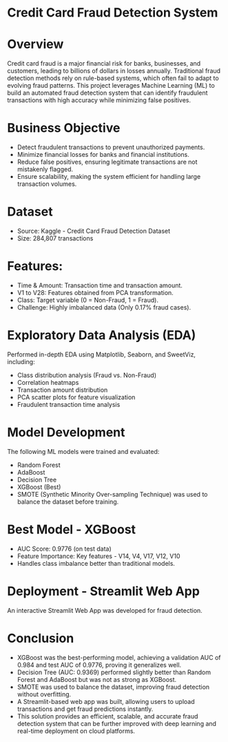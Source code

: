 
# Credit Card Fraud Detection System
# Overview
Credit card fraud is a major financial risk for banks, businesses, and customers, leading to billions of dollars in losses annually. Traditional fraud detection methods rely on rule-based systems, which often fail to adapt to evolving fraud patterns.
This project leverages Machine Learning (ML) to build an automated fraud detection system that can identify fraudulent transactions with high accuracy while minimizing false positives.

#  Business Objective
* Detect fraudulent transactions  to prevent unauthorized payments.
* Minimize financial losses for banks and financial institutions.
* Reduce false positives, ensuring legitimate transactions are not mistakenly flagged.
* Ensure scalability, making the system efficient for handling large transaction volumes.

#  Dataset
* Source: Kaggle - Credit Card Fraud Detection Dataset
* Size: 284,807 transactions

# Features:
* Time & Amount: Transaction time and transaction amount.
* V1 to V28: Features obtained from PCA transformation.
* Class: Target variable (0 = Non-Fraud, 1 = Fraud).
* Challenge: Highly imbalanced data (Only 0.17% fraud cases).

#  Exploratory Data Analysis (EDA)
Performed in-depth EDA using Matplotlib, Seaborn, and SweetViz, including:
* Class distribution analysis (Fraud vs. Non-Fraud)
* Correlation heatmaps
* Transaction amount distribution
* PCA scatter plots for feature visualization
* Fraudulent transaction time analysis

# Model Development
The following ML models were trained and evaluated:

* Random Forest
* AdaBoost	
* Decision Tree	
* XGBoost (Best)	
* SMOTE (Synthetic Minority Over-sampling Technique) was used to balance the dataset before training.

# Best Model - XGBoost
*  AUC Score: 0.9776 (on test data)
*  Feature Importance: Key features - V14, V4, V17, V12, V10
*  Handles class imbalance better than traditional models.

# Deployment - Streamlit Web App
An interactive Streamlit Web App was developed for fraud detection.

# Conclusion
*  XGBoost was the best-performing model, achieving a validation AUC of 0.984 and test AUC of 0.9776, proving it generalizes well.
*  Decision Tree (AUC: 0.9369) performed slightly better than Random Forest and AdaBoost but was not as strong as XGBoost.
*  SMOTE was used to balance the dataset, improving fraud detection without overfitting.
*  A Streamlit-based web app was built, allowing users to upload transactions and get fraud predictions instantly.
*  This solution provides an efficient, scalable, and accurate fraud detection system that can be further improved with deep learning and real-time deployment on cloud platforms.
